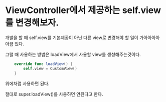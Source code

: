 # ViewController에서 제공하는 self.view를 변경해보자.

개발을 할 때 self.view를 기본제공이 아닌 다른 view로 변경해야 할 일이 가아아아아아끔 있다.  

그럴 때 사용하는 방법은 loadView에서 사용할 view를 생성해주는것이다.

```Swift
    override func loadView() {
        self.view = CustomView()
    }
```
위에처럼 사용하면 된다.  

절대로 super.loadView()를 사용하면 안된다고 한다.   


